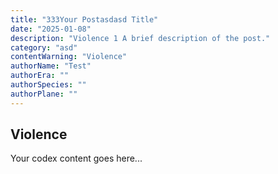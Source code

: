 ```yaml
---
title: "333Your Postasdasd Title"
date: "2025-01-08"
description: "Violence 1 A brief description of the post."
category: "asd"
contentWarning: "Violence"
authorName: "Test"
authorEra: ""
authorSpecies: ""
authorPlane: ""
---
```


## **Violence**

Your codex content goes here...